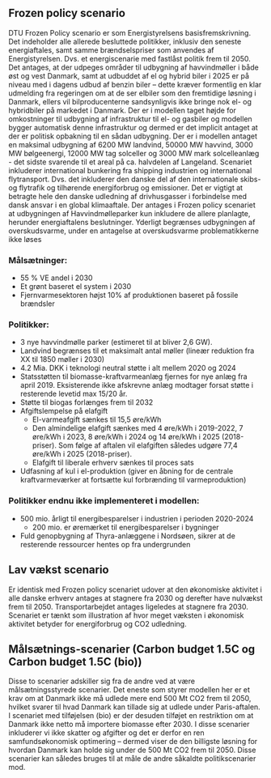 ## Frozen policy scenario

DTU Frozen Policy scenario er som Energistyrelsens basisfremskrivning. Det indeholder alle allerede besluttede politikker, inklusiv den seneste energiaftales, samt samme brændselspriser som anvendes af Energistyrelsen. Dvs. et energiscenarie med fastlåst politik frem til 2050. Det antages, at der udpeges områder til udbygning af havvindmøller i både øst og vest Danmark, samt at udbuddet af el og hybrid biler i 2025 er på niveau med i dagens udbud af benzin biler – dette kræver formentlig en klar udmelding fra regeringen om at de ser elbiler som den fremtidige løsning i Danmark, ellers vil bilproducenterne sandsynligvis ikke bringe nok el- og hybridbiler på markedet i Danmark. Der er i modellen taget højde for omkostninger til udbygning af infrastruktur til el- og gasbiler og modellen bygger automatisk denne infrastruktur og dermed er det implicit antaget at der er politisk opbakning til en sådan udbygning. Der er i modellen antaget en maksimal udbygning af 6200 MW landvind, 50000 MW havvind, 3000 MW bølgeenergi, 12000 MW tag solceller og 3000 MW mark solcelleanlæg - det sidste svarende til et areal på ca. halvdelen af Langeland. Scenariet inkluderer international bunkering fra shipping industrien og international flytransport. Dvs. det inkluderer den danske del af den internationale skibs- og flytrafik og tilhørende energiforbrug og emissioner. Det er vigtigt at betragte hele den danske udledning af drivhusgasser i forbindelse med dansk ansvar i en global klimaaftale. Der antages i Frozen policy scenariet at udbygningen af Havvindmølleparker kun inkludere de allere planlagte, herunder energiaftalens beslutninger. Yderligt begrænses udbygningen af overskudsvarme, under en antagelse at overskudsvarme problematikkerne ikke løses

### Målsætninger:

- 55 % VE andel i 2030
- Et grønt baseret el system i 2030
- Fjernvarmesektoren højst 10% af produktionen baseret på fossile brændsler

### Politikker:

- 3 nye havvindmølle parker (estimeret til at bliver 2,6 GW).
- Landvind begrænses til et maksimalt antal møller (lineær reduktion fra XX til 1850 møller i 2030)
- 4.2 Mia. DKK i teknologi neutral støtte i alt mellem 2020 og 2024
- Statsstøtten til biomasse-kraftvarmeanlæg fjernes for nye anlæg fra april 2019. Eksisterende ikke afskrevne anlæg modtager forsat støtte i resterende levetid max 15/20 år.
- Støtte til biogas forlænges frem til 2032
- Afgiftslempelse på elafgift
  - El-varmeafgift sænkes til 15,5 øre/kWh
  - Den almindelige elafgift sænkes med 4 øre/kWh i 2019-2022, 7 øre/kWh i 2023, 8 øre/kWh i 2024 og 14 øre/kWh i 2025 (2018-priser). Som følge af aftalen vil elafgiften således udgøre 77,4 øre/kWh i 2025 (2018-priser).
  - Elafgift til liberale erhverv sænkes til proces sats
- Udfasning af kul i el-produktion (giver en åbning for de centrale kraftvarmeværker at fortsætte kul forbrænding til varmeproduktion)

### Politikker endnu ikke implementeret i modellen:

- 500 mio. årligt til energibesparelser i industrien i perioden 2020-2024
  - 200 mio. er øremærket til energibesparelser i bygninger
- Fuld genopbygning af Thyra-anlæggene i Nordsøen, sikrer at de resterende ressourcer hentes op fra undergrunden

## Lav vækst scenario

Er identisk med Frozen policy scenariet udover at den økonomiske aktivitet i alle danske erhverv antages at stagnere fra 2030 og derefter have nulvækst frem til 2050. Transportarbejdet antages ligeledes at stagnere fra 2030. Scenariet er tænkt som illustration af hvor meget væksten i økonomisk aktivitet betyder for energiforbrug og CO2 udledning.

## Målsætnings-scenarier (Carbon budget 1.5C og Carbon budget 1.5C (bio))

Disse to scenarier adskiller sig fra de andre ved at være målsætningsstyrede scenarier. Det eneste som styrer modellen her er et krav om at Danmark ikke må udlede mere end 500 Mt CO2 frem til 2050, hvilket svarer til hvad Danmark kan tillade sig at udlede under Paris-aftalen. I scenariet med tilføjelsen (bio) er der desuden tilføjet en restriktion om at Danmark ikke netto må importere biomasse efter 2030. I disse scenarier inkluderer vi ikke skatter og afgifter og det er derfor en ren samfundsøkonomisk optimering – dermed viser de den billigste løsning for hvordan Danmark kan holde sig under de 500 Mt CO2 frem til 2050. Disse scenarier kan således bruges til at måle de andre såkaldte politikscenarier mod.
